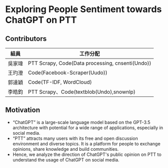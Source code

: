 # Exploring People Sentiment towards ChatGPT on PTT
## Contributors
|組員|工作分配|
|-|-|
|吳家瑋|PTT Scrapy, Code(Data processing, cnsenti(Undo))|
|王玓澄|Code(Facebook-Scraper(Uudo))|
|郭達穎|Code(TF-IDF, WordCloud)|
|李皓鈞|PTT Scrapy、Code(textblob(Undo),snownlp)|
## Motivation
* “ChatGPT” is a large-scale language model based on the GPT-3.5 architecture with potential for a wide range of applications, especially in social media.
* “PTT” attracts many users with its free and open discussion environment and diverse topics. It is a platform for people to exchange opinions, share knowledge and build communities.
* Hence, we analyze the direction of ChatGPT's public opinion on PTT to understand the usage of ChatGPT on social media.
